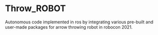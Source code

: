 # Throw_ROBOT
Autonomous code implemented in ros by integrating various pre-built and user-made packages for arrow throwing robot in robocon 2021.
